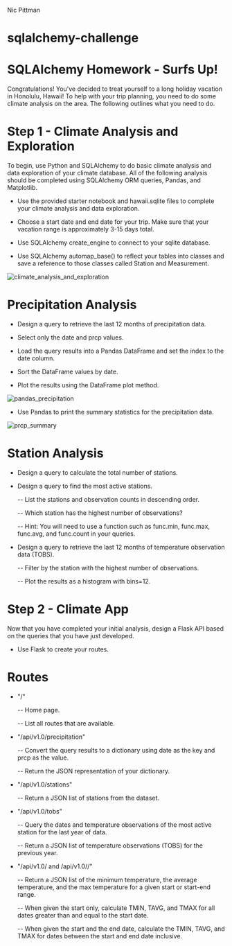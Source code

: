 Nic Pittman
# sqlalchemy-challenge

# SQLAlchemy Homework - Surfs Up!


Congratulations! You've decided to treat yourself to a long holiday vacation in Honolulu, Hawaii! To help with your trip planning, you need to do some climate analysis on the area. The following outlines what you need to do.

# Step 1 - Climate Analysis and Exploration

To begin, use Python and SQLAlchemy to do basic climate analysis and data exploration of your climate database. All of the following analysis should be completed using SQLAlchemy ORM queries, Pandas, and Matplotlib.


- Use the provided starter notebook and hawaii.sqlite files to complete your climate analysis and data exploration.


- Choose a start date and end date for your trip. Make sure that your vacation range is approximately 3-15 days total.


- Use SQLAlchemy create_engine to connect to your sqlite database.


- Use SQLAlchemy automap_base() to reflect your tables into classes and save a reference to those classes called Station and Measurement.

![climate_analysis_and_exploration](https://user-images.githubusercontent.com/69124282/96506556-d44f7880-1225-11eb-8121-f446094a34c8.jpg)


# Precipitation Analysis

- Design a query to retrieve the last 12 months of precipitation data.


- Select only the date and prcp values.


- Load the query results into a Pandas DataFrame and set the index to the date column.


- Sort the DataFrame values by date.


- Plot the results using the DataFrame plot method.

![pandas_precipitation](https://user-images.githubusercontent.com/69124282/96505629-68b8db80-1224-11eb-86bf-8bfe24987e02.jpg)


- Use Pandas to print the summary statistics for the precipitation data.

![prcp_summary](https://user-images.githubusercontent.com/69124282/96505981-e11f9c80-1224-11eb-9978-14b500c562ee.jpg)


# Station Analysis


- Design a query to calculate the total number of stations.
 
- Design a query to find the most active stations.
 
    -- List the stations and observation counts in descending order.


    -- Which station has the highest number of observations?


    -- Hint: You will need to use a function such as func.min, func.max, func.avg, and func.count in your queries.




- Design a query to retrieve the last 12 months of temperature observation data (TOBS).


    -- Filter by the station with the highest number of observations.


    -- Plot the results as a histogram with bins=12.







# Step 2 - Climate App

Now that you have completed your initial analysis, design a Flask API based on the queries that you have just developed.

- Use Flask to create your routes.


# Routes


- "/"


    -- Home page.


    -- List all routes that are available.




- "/api/v1.0/precipitation"


    -- Convert the query results to a dictionary using date as the key and prcp as the value.


    -- Return the JSON representation of your dictionary.




- "/api/v1.0/stations"

    -- Return a JSON list of stations from the dataset.



- "/api/v1.0/tobs"


    -- Query the dates and temperature observations of the most active station for the last year of data.


    -- Return a JSON list of temperature observations (TOBS) for the previous year.




- "/api/v1.0/<start> and /api/v1.0/<start>/<end>"


    -- Return a JSON list of the minimum temperature, the average temperature, and the max temperature for a given start or start-end range.


    -- When given the start only, calculate TMIN, TAVG, and TMAX for all dates greater than and equal to the start date.


   -- When given the start and the end date, calculate the TMIN, TAVG, and TMAX for dates between the start and end date inclusive.
